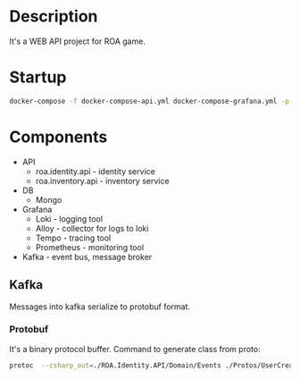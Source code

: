 # Description

It's a WEB API project for ROA game.

# Startup
```bash
docker-compose -f docker-compose-api.yml docker-compose-grafana.yml -p roa-api up -d
```

# Components
- API
  - roa.identity.api - identity service
  - roa.inventory.api - inventory service
- DB 
  - Mongo  
- Grafana
  - Loki - logging tool
  - Alloy - collector for logs to loki 
  - Tempo - tracing tool
  - Prometheus - monitoring tool
- Kafka - event bus, message broker 

## Kafka
Messages into kafka serialize to protobuf format.  
### Protobuf
It's a binary protocol buffer. 
Command to generate class from proto:
```bash
protoc  --csharp_out=./ROA.Identity.API/Domain/Events ./Protos/UserCreatedEvent.proto
```